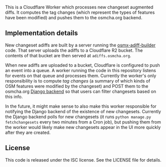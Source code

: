This is a Cloudflare Worker which processes new changeset augmented diffs. It computes the tag changes (which represent the types of features have been modified) and pushes them to the osmcha.org backend.

## Implementation details

New changeset adiffs are built by a server running the [osmx-adiff-builder](https://github.com/OSMCha/osmx-adiff-builder) code. That server uploads the adiffs to a Cloudflare R2 bucket. The contents of that bucket are then served at `adiffs.osmcha.org`.

When new adiffs are uploaded to a bucket, Cloudflare is configured to push an event into a queue. A worker running the code in this repository listens for events on that queue and processes them. Currently the worker's only responsibility is to compute _tag changes_ (a summary of which kinds of OSM features were modified by the changeset) and POST them to the osmcha.org [Django backend](https://github.com/OSMCha/osmcha-django) so that users can filter changesets based on this info.

In the future, it might make sense to also make this worker responsible for notifying the Django backend of the existence of new changesets. Currently the Django backend polls for new changesets (it runs `python manage.py fetchchangesets` every two minutes from a Cron job), but pushing them from the worker would likely make new changesets appear in the UI more quickly after they are created.

## License

This code is released under the ISC license. See the LICENSE file for details.
